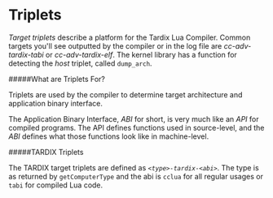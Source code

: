 Triplets
========

_Target triplets_ describe a platform for the Tardix Lua Compiler. Common targets you'll see outputted by the compiler or in the log file are _cc-adv-tardix-tabi_ or _cc-adv-tardix-elf_. The kernel library has a function for detecting the _host_ triplet, called `dump_arch`.


#####What are Triplets For?

Triplets are used by the compiler to determine target architecture and application binary interface.

The Application Binary Interface, _ABI_ for short, is very much like an _API_ for compiled programs. The API defines functions used in source-level, and the _ABI_ defines what those functions look like in machine-level.

#####TARDIX Triplets

The TARDIX target triplets are defined as *`<type>-tardix-<abi>`*. The type is as returned by `getComputerType` and the abi is `cclua` for all regular usages or `tabi` for compiled Lua code.
